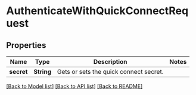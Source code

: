 # AuthenticateWithQuickConnectRequest

## Properties
Name | Type | Description | Notes
------------ | ------------- | ------------- | -------------
**secret** | **String** | Gets or sets the quick connect secret. | 

[[Back to Model list]](../README.md#documentation-for-models) [[Back to API list]](../README.md#documentation-for-api-endpoints) [[Back to README]](../README.md)


